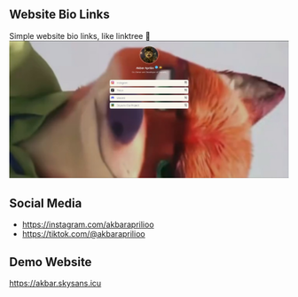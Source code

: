 ## Website Bio Links
Simple website bio links, like linktree 🦅
![Main](./assets/readme.jpg)

## Social Media
- https://instagram.com/akbaraprilioo
- https://tiktok.com/@akbaraprilioo

## Demo Website
https://akbar.skysans.icu
